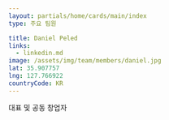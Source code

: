 ```yaml
---
layout: partials/home/cards/main/index
type: 주요 팀원

title: Daniel Peled
links:
  - linkedin.md
image: /assets/img/team/members/daniel.jpg
lat: 35.907757
lng: 127.766922
countryCode: KR
---
```


대표 및 공동 창업자


